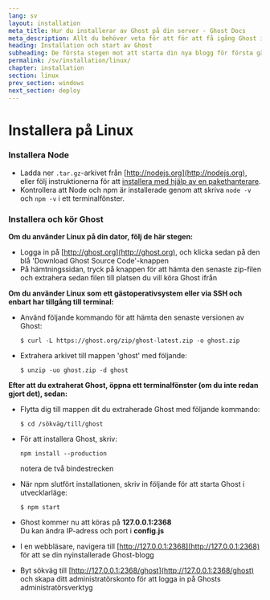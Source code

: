 ```yaml
---
lang: sv
layout: installation
meta_title: Hur du installerar av Ghost på din server - Ghost Docs
meta_description: Allt du behöver veta för att för att få igång Ghost i din lokala eller fjärranslutna miljö.
heading: Installation och start av Ghost
subheading: De första stegen mot att starta din nya blogg för första gången.
permalink: /sv/installation/linux/
chapter: installation
section: linux
prev_section: windows
next_section: deploy
---
```



# Installera på Linux <a id="install-linux"></a>

### Installera Node

*   Ladda ner `.tar.gz`-arkivet från [http://nodejs.org](http://nodejs.org), eller följ instruktionerna för att [installera med hjälp av en pakethanterare](https://github.com/joyent/node/wiki/Installing-Node.js-via-package-manager).
*   Kontrollera att Node och npm är installerade genom att skriva `node -v` och `npm -v` i ett terminalfönster.

### Installera och kör Ghost


**Om du använder Linux på din dator, följ de här stegen:**

*   Logga in på [http://ghost.org](http://ghost.org), och klicka sedan på den blå 'Download Ghost Source Code'-knappen
*   På hämtningssidan, tryck på knappen för att hämta den senaste zip-filen och extrahera sedan filen till platsen du vill köra Ghost ifrån

**Om du använder Linux som ett gästoperativsystem eller via SSH och enbart har tillgång till terminal:**

*   Använd följande kommando för att hämta den senaste versionen av Ghost:

    ```
    $ curl -L https://ghost.org/zip/ghost-latest.zip -o ghost.zip
    ```

*   Extrahera arkivet till mappen 'ghost' med följande:

    ```
    $ unzip -uo ghost.zip -d ghost
    ```


**Efter att du extraherat Ghost, öppna ett terminalfönster (om du inte redan gjort det), sedan:**

*   Flytta dig till mappen dit du extraherade Ghost med följande kommando:

    ```
    $ cd /sökväg/till/ghost
    ```

*   För att installera Ghost, skriv:

    ```
    npm install --production
    ```
    <span class="note">notera de två bindestrecken</span>

*   När npm slutfört installationen, skriv in följande för att starta Ghost i utvecklarläge: 

    ```
    $ npm start
    ```

*   Ghost kommer nu att köras på **127.0.0.1:2368**<br />
    <span class="note">Du kan ändra IP-adress och port i **config.js**</span>

*   I en webbläsare, navigera till [http://127.0.0.1:2368](http://127.0.0.1:2368) för att se din nyinstallerade Ghost-blogg
*   Byt sökväg till [http://127.0.0.1:2368/ghost](http://127.0.0.1:2368/ghost) och skapa ditt administratörskonto för att logga in på Ghosts administratörsverktyg
